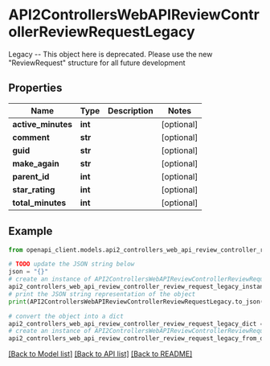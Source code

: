# API2ControllersWebAPIReviewControllerReviewRequestLegacy

Legacy -- This object here is deprecated. Please use the new \"ReviewRequest\" structure for all future development

## Properties

Name | Type | Description | Notes
------------ | ------------- | ------------- | -------------
**active_minutes** | **int** |  | [optional] 
**comment** | **str** |  | [optional] 
**guid** | **str** |  | [optional] 
**make_again** | **str** |  | [optional] 
**parent_id** | **int** |  | [optional] 
**star_rating** | **int** |  | [optional] 
**total_minutes** | **int** |  | [optional] 

## Example

```python
from openapi_client.models.api2_controllers_web_api_review_controller_review_request_legacy import API2ControllersWebAPIReviewControllerReviewRequestLegacy

# TODO update the JSON string below
json = "{}"
# create an instance of API2ControllersWebAPIReviewControllerReviewRequestLegacy from a JSON string
api2_controllers_web_api_review_controller_review_request_legacy_instance = API2ControllersWebAPIReviewControllerReviewRequestLegacy.from_json(json)
# print the JSON string representation of the object
print(API2ControllersWebAPIReviewControllerReviewRequestLegacy.to_json())

# convert the object into a dict
api2_controllers_web_api_review_controller_review_request_legacy_dict = api2_controllers_web_api_review_controller_review_request_legacy_instance.to_dict()
# create an instance of API2ControllersWebAPIReviewControllerReviewRequestLegacy from a dict
api2_controllers_web_api_review_controller_review_request_legacy_from_dict = API2ControllersWebAPIReviewControllerReviewRequestLegacy.from_dict(api2_controllers_web_api_review_controller_review_request_legacy_dict)
```
[[Back to Model list]](../README.md#documentation-for-models) [[Back to API list]](../README.md#documentation-for-api-endpoints) [[Back to README]](../README.md)


